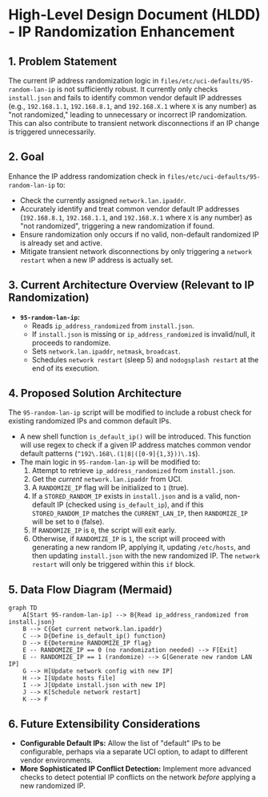 # High-Level Design Document (HLDD) - IP Randomization Enhancement

## 1. Problem Statement
The current IP address randomization logic in `files/etc/uci-defaults/95-random-lan-ip` is not sufficiently robust. It currently only checks `install.json` and fails to identify common vendor default IP addresses (e.g., `192.168.1.1`, `192.168.8.1`, and `192.168.X.1` where `X` is any number) as "not randomized," leading to unnecessary or incorrect IP randomization. This can also contribute to transient network disconnections if an IP change is triggered unnecessarily.

## 2. Goal
Enhance the IP address randomization check in `files/etc/uci-defaults/95-random-lan-ip` to:
*   Check the currently assigned `network.lan.ipaddr`.
*   Accurately identify and treat common vendor default IP addresses (`192.168.8.1`, `192.168.1.1`, and `192.168.X.1` where `X` is any number) as "not randomized", triggering a new randomization if found.
*   Ensure randomization only occurs if no valid, non-default randomized IP is already set and active.
*   Mitigate transient network disconnections by only triggering a `network restart` when a new IP address is actually set.

## 3. Current Architecture Overview (Relevant to IP Randomization)

*   **`95-random-lan-ip`:**
    *   Reads `ip_address_randomized` from `install.json`.
    *   If `install.json` is missing or `ip_address_randomized` is invalid/null, it proceeds to randomize.
    *   Sets `network.lan.ipaddr`, `netmask`, `broadcast`.
    *   Schedules `network restart` (sleep 5) and `nodogsplash restart` at the end of its execution.

## 4. Proposed Solution Architecture
The `95-random-lan-ip` script will be modified to include a robust check for existing randomized IPs and common default IPs.

*   A new shell function `is_default_ip()` will be introduced. This function will use regex to check if a given IP address matches common vendor default patterns (`^192\.168\.(1|8|([0-9]{1,3}))\.1$`).
*   The main logic in `95-random-lan-ip` will be modified to:
    1.  Attempt to retrieve `ip_address_randomized` from `install.json`.
    2.  Get the *current* `network.lan.ipaddr` from UCI.
    3.  A `RANDOMIZE_IP` flag will be initialized to `1` (true).
    4.  If a `STORED_RANDOM_IP` exists in `install.json` and is a valid, non-default IP (checked using `is_default_ip`), and if this `STORED_RANDOM_IP` matches the `CURRENT_LAN_IP`, then `RANDOMIZE_IP` will be set to `0` (false).
    5.  If `RANDOMIZE_IP` is `0`, the script will exit early.
    6.  Otherwise, if `RANDOMIZE_IP` is `1`, the script will proceed with generating a new random IP, applying it, updating `/etc/hosts`, and then updating `install.json` with the new randomized IP. The `network restart` will only be triggered within this `if` block.

## 5. Data Flow Diagram (Mermaid)

```mermaid
graph TD
    A[Start 95-random-lan-ip] --> B{Read ip_address_randomized from install.json}
    B --> C{Get current network.lan.ipaddr}
    C --> D{Define is_default_ip() function}
    D --> E{Determine RANDOMIZE_IP flag}
    E -- RANDOMIZE_IP == 0 (no randomization needed) --> F[Exit]
    E -- RANDOMIZE_IP == 1 (randomize) --> G[Generate new random LAN IP]
    G --> H[Update network config with new IP]
    H --> I[Update hosts file]
    I --> J[Update install.json with new IP]
    J --> K[Schedule network restart]
    K --> F
```

## 6. Future Extensibility Considerations

*   **Configurable Default IPs:** Allow the list of "default" IPs to be configurable, perhaps via a separate UCI option, to adapt to different vendor environments.
*   **More Sophisticated IP Conflict Detection:** Implement more advanced checks to detect potential IP conflicts on the network *before* applying a new randomized IP.